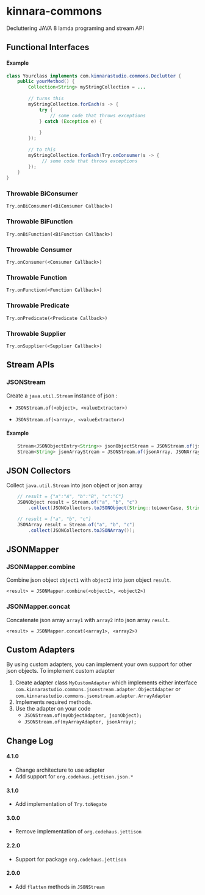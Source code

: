 # kinnara-commons

Decluttering JAVA 8 lamda programing and stream API

## Functional Interfaces ###
#### Example
```java
class Yourclass implements com.kinnarastudio.commons.Declutter {
    public yourMethod() {
        Collection<String> myStringCollection = ...
        
        // turns this
        myStringCollection.forEach(s -> {
            try {
                // some code that throws exceptions
            } catch (Exception e) {
            
            }
        });
        
        // to this
        myStringCollection.forEach(Try.onConsumer(s -> {
             // some code that throws exceptions
        });
    }
}
```

### Throwable BiConsumer ####

`Try.onBiConsumer(<BiConsumer Callback>)`

### Throwable BiFunction ####

`Try.onBiFunction(<BiFunction Callback>)`

### Throwable Consumer ####

`Try.onConsumer(<Consumer Callback>)`

### Throwable Function ####

`Try.onFunction(<Function Callback>)`

### Throwable Predicate ####

`Try.onPredicate(<Predicate Callback>)`

### Throwable Supplier ####

`Try.onSupplier(<Supplier Callback>)`

## Stream APIs ###

### JSONStream ####

Create a `java.util.Stream` instance of json :

- `JSONStream.of(<object>, <valueExtractor>)`

- `JSONStream.of(<array>, <valueExtractor>)`

#### Example
```java
    Stream<JSONObjectEntry<String>> jsonObjectStream = JSONStream.of(jsonObject, JSONObject::getString);
    Stream<String> jsonArrayStream = JSONStream.of(jsonArray, JSONArray::getString);
```

## JSON Collectors ####

Collect `java.util.Stream` into json object or json array

```java
    // result = {"a":"A", "b":"B", "c":"C"}
    JSONObject result = Stream.of("a", "b", "c")
        .collect(JSONCollectors.toJSONObject(String::toLowerCase, String::toUpperCase));

    // result = ["a", "b", "c"]
    JSONArray result = Stream.of("a", "b", "c")
        .collect(JSONCollectors.toJSONArray());
```

## JSONMapper ####

### JSONMapper.combine

Combine json object `object1` with `object2` into json object `result`.

`<result> = JSONMapper.combine(<object1>, <object2>)`

### JSONMapper.concat

Concatenate json array `array1` with `array2` into json array `result`.

`<result> = JSONMapper.concat(<array1>, <array2>)`

## Custom Adapters

By using custom adapters, you can implement your own support for other json objects. To implement custom adapter

1. Create adapter class `MyCustomAdapter` which implements either interface `com.kinnarastudio.commons.jsonstream.adapter.ObjectAdapter` or `com.kinnarastudio.commons.jsonstream.adapter.ArrayAdapter`
2. Implements required methods. 
3. Use the adapter on your code
   - `JSONStream.of(myObjectAdapter, jsonObject);`
   - `JSONStream.of(myArrayAdapter, jsonArray);`

## Change Log ##

#### 4.1.0
- Change architecture to use adapter
- Add support for `org.codehaus.jettison.json.*`

#### 3.1.0

- Add implementation of `Try.toNegate` 

#### 3.0.0

- Remove implementation of `org.codehaus.jettison`

#### 2.2.0

- Support for package `org.codehaus.jettison`

#### 2.0.0 ####

- Add `flatten` methods in `JSONStream`